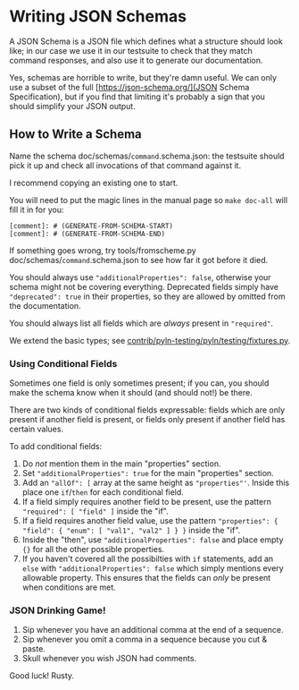 # Writing JSON Schemas

A JSON Schema is a JSON file which defines what a structure should
look like; in our case we use it in our testsuite to check that they
match command responses, and also use it to generate our
documentation.

Yes, schemas are horrible to write, but they're damn useful.  We can
only use a subset of the full [https://json-schema.org/](JSON Schema
Specification), but if you find that limiting it's probably a sign
that you should simplify your JSON output.

## How to Write a Schema

Name the schema doc/schemas/`command`.schema.json: the testsuite should
pick it up and check all invocations of that command against it.

I recommend copying an existing one to start.

You will need to put the magic lines in the manual page so `make doc-all`
will fill it in for you:

```
[comment]: # (GENERATE-FROM-SCHEMA-START)
[comment]: # (GENERATE-FROM-SCHEMA-END)
```

If something goes wrong, try tools/fromscheme.py
doc/schemas/`command`.schema.json to see how far it got before it died.

You should always use `"additionalProperties": false`, otherwise
your schema might not be covering everything.  Deprecated fields
simply have `"deprecated": true` in their properties, so they
are allowed by omitted from the documentation.

You should always list all fields which are *always* present in
`"required"`.

We extend the basic types; see
[contrib/pyln-testing/pyln/testing/fixtures.py](fixtures.py).


### Using Conditional Fields

Sometimes one field is only sometimes present; if you can, you should make
the schema know when it should (and should not!) be there.

There are two kinds of conditional fields expressable: fields which
are only present if another field is present, or fields only present
if another field has certain values.

To add conditional fields:

1. Do *not* mention them in the main "properties" section.
2. Set `"additionalProperties": true` for the main "properties" section.
3. Add an `"allOf": [` array at the same height as `"properties"'`.  Inside
   this place one `if`/`then` for each conditional field.
4. If a field simply requires another field to be present, use the pattern
   `"required": [ "field" ]` inside the "if".
5. If a field requires another field value, use the pattern
   `"properties": { "field": { "enum": [ "val1", "val2" ] } }` inside
   the "if".
6. Inside the "then", use `"additionalProperties": false` and place
   empty `{}` for all the other possible properties.
7. If you haven't covered all the possibilties with `if` statements,
   add an `else` with `"additionalProperties": false` which simply
   mentions every allowable property.  This ensures that the fields
   can *only* be present when conditions are met.

### JSON Drinking Game!

1. Sip whenever you have an additional comma at the end of a sequence.
2. Sip whenever you omit a comma in a sequence because you cut & paste.
3. Skull whenever you wish JSON had comments.

Good luck!
Rusty.
